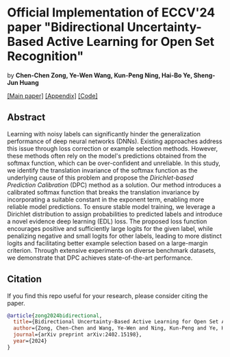 # Official Implementation of ECCV'24 paper "Bidirectional Uncertainty-Based Active Learning for Open Set Recognition"

by **Chen-Chen Zong, Ye-Wen Wang, Kun-Peng Ning, Hai-Bo Ye, Sheng-Jun Huang**

[[Main paper]](https://arxiv.org/abs/2402.15198) [[Appendix]](https://github.com/chenchenzong/BUAL/blob/main/ECCV2024_BUAL_appendix.pdf) [[Code]](https://github.com/chenchenzong/DPC/blob/main/ECCV2024_BUAL_code/README.md)

## Abstract

Learning with noisy labels can significantly hinder the generalization performance of deep neural networks (DNNs). Existing approaches address this issue through loss correction or example selection methods. However, these methods often rely on the model's predictions obtained from the softmax function, which can be over-confident and unreliable. In this study, we identify the translation invariance of the softmax function as the underlying cause of this problem and propose the *Dirichlet-based Prediction Calibration* (DPC) method as a solution. Our method introduces a calibrated softmax function that breaks the translation invariance by incorporating a suitable constant in the exponent term, enabling more reliable model predictions. To ensure stable model training, we leverage a Dirichlet distribution to assign probabilities to predicted labels and introduce a novel evidence deep learning (EDL) loss. The proposed loss function encourages positive and sufficiently large logits for the given label, while penalizing negative and small logits for other labels, leading to more distinct logits and facilitating better example selection based on a large-margin criterion. Through extensive experiments on diverse benchmark datasets, we demonstrate that DPC achieves state-of-the-art performance.

## Citation

If you find this repo useful for your research, please consider citing the paper.

```bibtex
@article{zong2024bidirectional,
  title={Bidirectional Uncertainty-Based Active Learning for Open Set Annotation},
  author={Zong, Chen-Chen and Wang, Ye-Wen and Ning, Kun-Peng and Ye, Haibo and Huang, Sheng-Jun},
  journal={arXiv preprint arXiv:2402.15198},
  year={2024}
}
```
